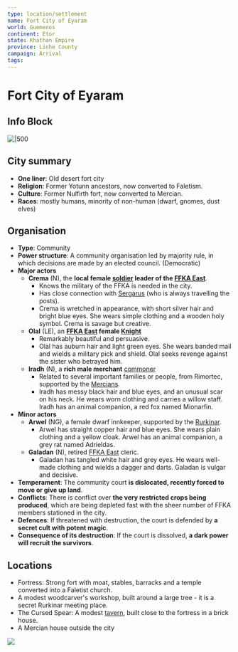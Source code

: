 ```yaml
---
type: location/settlement
name: Fort City of Eyaram
world: Guemenos
continent: Etor
state: Khathan Empire
province: Linhe County
campaign: Arrival
tags: 
---
```


# Fort City of Eyaram

## Info Block

![|500](https://i.imgur.com/YN6i2S4.png)

## City summary

- **One liner**: Old desert fort city
- **Religion**: Former Yotunn ancestors, now converted to Faletism.
- **Culture**: Former Nulfirth fort, now converted to Mercian.
- **Races**: mostly humans, minority of non-human (dwarf, gnomes, dust elves)

## Organisation

- **Type**: Community
- **Power structure**: A community organisation led by majority rule, in which decisions are made by an elected council. (Democratic)
- **Major actors**
	- **Crema** (N), the **local female [soldier](https://open5e.com/monsters/soldier-a5e) leader of the [FFKA East](../factions/ffkaEast.md)**.
		- Knows the military of the FFKA is needed in the city.
		- Has close connection with [Sergarus](../npcs/sergarus.md) (who is always travelling the posts).
		- Crema is wretched in appearance, with short silver hair and bright blue eyes. She wears simple clothing and a wooden holy symbol. Crema is savage but creative.
	- **Olal** (LE), an **[FFKA East](../factions/ffkaEast.md) female [Knight](https://open5e.com/monsters/knight)**
		- Remarkably beautiful and persuasive.
		- Olal has auburn hair and light green eyes. She wears banded mail and wields a military pick and shield. Olal seeks revenge against the sister who betrayed him.
	- **Iradh** (N), a **rich male merchant** [commoner](https://open5e.com/monsters/commoner)
		- Related to several important families or people, from Rimortec, supported by the [Mercians](../factions/mercians.md).
		- Iradh has messy black hair and blue eyes, and an unusual scar on his neck. He wears worn clothing and carries a willow staff. Iradh has an animal companion, a red fox named Mionarfin.
- **Minor actors**
	- **Arwel** (NG), a female dwarf innkeeper, supported by the [Rurkinar](../factions/rurkinar.md).
		- Arwel has straight copper hair and blue eyes. She wears plain clothing and a yellow cloak. Arwel has an animal companion, a grey rat named Adrieldas.
	- **Galadan** (N), retired [FFKA East](../factions/ffkaEast.md) cleric.
		- Galadan has tangled white hair and grey eyes. He wears well-made clothing and wields a dagger and darts. Galadan is vulgar and decisive.
- **Temperament**: The community court **is dislocated, recently forced to move or give up land**.
- **Conflicts**: There is conflict over **the very restricted crops being produced**, which are being depleted fast with the sheer number of FFKA members stationed in the city.
- **Defences**: If threatened with destruction, the court is defended by **a secret cult with potent magic**.
- **Consequence of its destruction**: If the court is dissolved, **a dark power will recruit the survivors**.

## Locations

 - Fortress: Strong fort with moat, stables, barracks and a temple converted into a Faletist church.
 - A modest woodcarver's workshop, built around a large tree - it is a secret Rurkinar meeting place.
 - The Cursed Spear: A modest [tavern](https://donjon.bin.sh/fantasy/inn/), built close to the fortress in a brick house.
-   A Mercian house outside the city

![](https://i.imgur.com/DEgikot.png)


